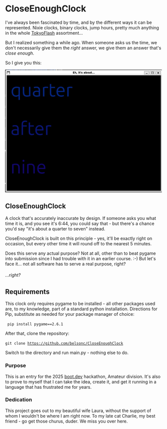 # CloseEnoughClock

I've always been fascinated by time, and by the different ways it can be represented.  Nixie clocks, binary clocks, jump hours, pretty much anything in the whole [TokyoFlash](http://www.tokyoflash.com) assortment...

But I realized something a while ago.  When someone asks us the time, we don't necessarily give them the _right_ answer, we give them an answer that's _close enough_.

So I give you this:

![CloseEnoughClock screenshot](closeenoughclock.jpg)

## CloseEnoughClock

A clock that's accurately inaccurate by design.  If someone asks you what time it is, and you see it's 6:44, you could say that - but there's a chance you'd say "it's about a quarter to seven" instead.

CloseEnoughClock is built on this principle - yes, it'll be exactly right on occasion, but every other time it will round off to the nearest 5 minutes.

Does this serve any actual purpose?  Not at all, other than to beat pygame into submission since I had trouble with it in an earlier course. :-)  But let's face it... not all software has to serve a real purpose, right? 

###### ...right?

## Requirements

This clock only requires pygame to be installed - all other packages used are, to my knowledge, part of a standard python installation.
Directions for Pip, substitute as needed for your package manager of choice:

<code> pip install pygame==2.6.1 </code>

After that, clone the repository:

<code>git clone https://github.com/belsonc/CloseEnoughClock</code>

Switch to the directory and run main.py - nothing else to do.

### Purpose
This is an entry for the 2025 [boot.dev](http://boot.dev) hackathon, Amateur division.  It's also to prove to myself that I can take the idea, create it, and get it running in a language that has frustrated me for years.

### Dedication
This project goes out to my beautiful wife Laura, without the support of whom I wouldn't be where I am right now.
To my late cat Charlie, my best friend - go get those churus, duder.  We miss you over here.


